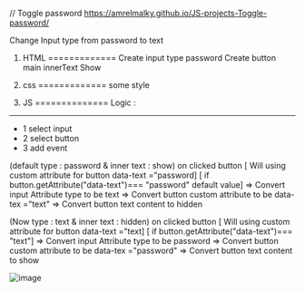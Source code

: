 // Toggle password https://amrelmalky.github.io/JS-projects-Toggle-password/ 

Change Input type from password to text
1) HTML
=============
Create input type password
Create button main innerText  Show 



2) css
=============
some style



3) JS
==============
Logic :
------

- 1 select input
- 2 select button
- 3 add event 

(default  type : password & inner text : show) on clicked button  [ Will using custom attribute for button data-text ="password]
                                                                  [ if button.getAttribute("data-text")=== "password" default value]
                                                                  => Convert input Attribute type to be text
                                                                  => Convert button custom attribute to be data-tex ="text" 
                                                                  => Convert button text content to hidden

(Now      type : text & inner text : hidden) on clicked button    [ Will using custom attribute for button data-text ="text]
                                                                  [ if button.getAttribute("data-text")=== "text"]
                                                                  => Convert input Attribute type to be password
                                                                  => Convert button custom attribute to be data-tex ="password" 
                                                                  => Convert button text content to show  

![image](https://user-images.githubusercontent.com/69693889/164547731-bce9266b-d632-41f9-a474-f97aaa9095cc.png)

